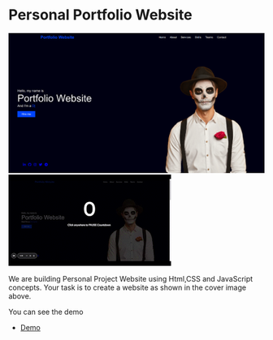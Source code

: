 # Personal Portfolio Website

![Cover Image](https://raw.githubusercontent.com/ravi0900/portfolio-website-codedamn/master/assets/design/Preview1.gif)
![Cover Image](https://raw.githubusercontent.com/ravi0900/portfolio-website-codedamn/master/assets/design/prev1.gif)

We are building Personal Project Website using Html,CSS and JavaScript concepts. Your task is to create a website as shown in the cover image above.

You can see the demo
- [Demo](https://portfolio-website-dfsgm.netlify.app/)
